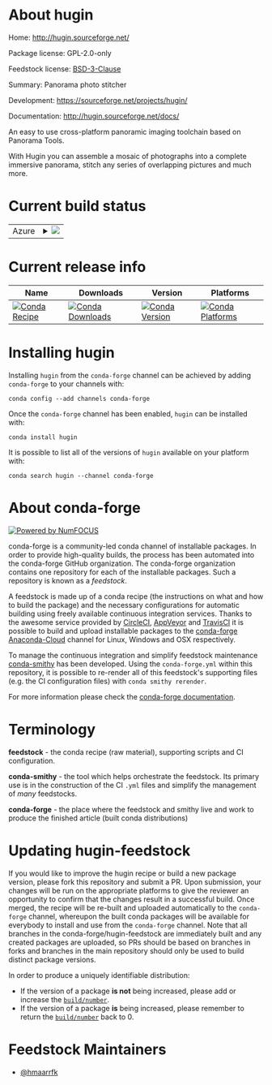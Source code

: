 About hugin
===========

Home: http://hugin.sourceforge.net/

Package license: GPL-2.0-only

Feedstock license: [BSD-3-Clause](https://github.com/conda-forge/hugin-feedstock/blob/master/LICENSE.txt)

Summary: Panorama photo stitcher

Development: https://sourceforge.net/projects/hugin/

Documentation: http://hugin.sourceforge.net/docs/

An easy to use cross-platform panoramic imaging toolchain based on Panorama Tools.

With Hugin you can assemble a mosaic of photographs into a complete
immersive panorama, stitch any series of overlapping pictures and much
more.


Current build status
====================


<table>
    
  <tr>
    <td>Azure</td>
    <td>
      <details>
        <summary>
          <a href="https://dev.azure.com/conda-forge/feedstock-builds/_build/latest?definitionId=10726&branchName=master">
            <img src="https://dev.azure.com/conda-forge/feedstock-builds/_apis/build/status/hugin-feedstock?branchName=master">
          </a>
        </summary>
        <table>
          <thead><tr><th>Variant</th><th>Status</th></tr></thead>
          <tbody><tr>
              <td>linux_64_boost_cpp1.72.0python3.6.____cpython</td>
              <td>
                <a href="https://dev.azure.com/conda-forge/feedstock-builds/_build/latest?definitionId=10726&branchName=master">
                  <img src="https://dev.azure.com/conda-forge/feedstock-builds/_apis/build/status/hugin-feedstock?branchName=master&jobName=linux&configuration=linux_64_boost_cpp1.72.0python3.6.____cpython" alt="variant">
                </a>
              </td>
            </tr><tr>
              <td>linux_64_boost_cpp1.72.0python3.7.____cpython</td>
              <td>
                <a href="https://dev.azure.com/conda-forge/feedstock-builds/_build/latest?definitionId=10726&branchName=master">
                  <img src="https://dev.azure.com/conda-forge/feedstock-builds/_apis/build/status/hugin-feedstock?branchName=master&jobName=linux&configuration=linux_64_boost_cpp1.72.0python3.7.____cpython" alt="variant">
                </a>
              </td>
            </tr><tr>
              <td>linux_64_boost_cpp1.72.0python3.8.____cpython</td>
              <td>
                <a href="https://dev.azure.com/conda-forge/feedstock-builds/_build/latest?definitionId=10726&branchName=master">
                  <img src="https://dev.azure.com/conda-forge/feedstock-builds/_apis/build/status/hugin-feedstock?branchName=master&jobName=linux&configuration=linux_64_boost_cpp1.72.0python3.8.____cpython" alt="variant">
                </a>
              </td>
            </tr><tr>
              <td>linux_64_boost_cpp1.72.0python3.9.____cpython</td>
              <td>
                <a href="https://dev.azure.com/conda-forge/feedstock-builds/_build/latest?definitionId=10726&branchName=master">
                  <img src="https://dev.azure.com/conda-forge/feedstock-builds/_apis/build/status/hugin-feedstock?branchName=master&jobName=linux&configuration=linux_64_boost_cpp1.72.0python3.9.____cpython" alt="variant">
                </a>
              </td>
            </tr><tr>
              <td>linux_64_boost_cpp1.74.0python3.6.____cpython</td>
              <td>
                <a href="https://dev.azure.com/conda-forge/feedstock-builds/_build/latest?definitionId=10726&branchName=master">
                  <img src="https://dev.azure.com/conda-forge/feedstock-builds/_apis/build/status/hugin-feedstock?branchName=master&jobName=linux&configuration=linux_64_boost_cpp1.74.0python3.6.____cpython" alt="variant">
                </a>
              </td>
            </tr><tr>
              <td>linux_64_boost_cpp1.74.0python3.7.____cpython</td>
              <td>
                <a href="https://dev.azure.com/conda-forge/feedstock-builds/_build/latest?definitionId=10726&branchName=master">
                  <img src="https://dev.azure.com/conda-forge/feedstock-builds/_apis/build/status/hugin-feedstock?branchName=master&jobName=linux&configuration=linux_64_boost_cpp1.74.0python3.7.____cpython" alt="variant">
                </a>
              </td>
            </tr><tr>
              <td>linux_64_boost_cpp1.74.0python3.8.____cpython</td>
              <td>
                <a href="https://dev.azure.com/conda-forge/feedstock-builds/_build/latest?definitionId=10726&branchName=master">
                  <img src="https://dev.azure.com/conda-forge/feedstock-builds/_apis/build/status/hugin-feedstock?branchName=master&jobName=linux&configuration=linux_64_boost_cpp1.74.0python3.8.____cpython" alt="variant">
                </a>
              </td>
            </tr><tr>
              <td>linux_64_boost_cpp1.74.0python3.9.____cpython</td>
              <td>
                <a href="https://dev.azure.com/conda-forge/feedstock-builds/_build/latest?definitionId=10726&branchName=master">
                  <img src="https://dev.azure.com/conda-forge/feedstock-builds/_apis/build/status/hugin-feedstock?branchName=master&jobName=linux&configuration=linux_64_boost_cpp1.74.0python3.9.____cpython" alt="variant">
                </a>
              </td>
            </tr><tr>
              <td>win_64_boost_cpp1.72.0python3.6.____cpython</td>
              <td>
                <a href="https://dev.azure.com/conda-forge/feedstock-builds/_build/latest?definitionId=10726&branchName=master">
                  <img src="https://dev.azure.com/conda-forge/feedstock-builds/_apis/build/status/hugin-feedstock?branchName=master&jobName=win&configuration=win_64_boost_cpp1.72.0python3.6.____cpython" alt="variant">
                </a>
              </td>
            </tr><tr>
              <td>win_64_boost_cpp1.72.0python3.7.____cpython</td>
              <td>
                <a href="https://dev.azure.com/conda-forge/feedstock-builds/_build/latest?definitionId=10726&branchName=master">
                  <img src="https://dev.azure.com/conda-forge/feedstock-builds/_apis/build/status/hugin-feedstock?branchName=master&jobName=win&configuration=win_64_boost_cpp1.72.0python3.7.____cpython" alt="variant">
                </a>
              </td>
            </tr><tr>
              <td>win_64_boost_cpp1.72.0python3.8.____cpython</td>
              <td>
                <a href="https://dev.azure.com/conda-forge/feedstock-builds/_build/latest?definitionId=10726&branchName=master">
                  <img src="https://dev.azure.com/conda-forge/feedstock-builds/_apis/build/status/hugin-feedstock?branchName=master&jobName=win&configuration=win_64_boost_cpp1.72.0python3.8.____cpython" alt="variant">
                </a>
              </td>
            </tr><tr>
              <td>win_64_boost_cpp1.72.0python3.9.____cpython</td>
              <td>
                <a href="https://dev.azure.com/conda-forge/feedstock-builds/_build/latest?definitionId=10726&branchName=master">
                  <img src="https://dev.azure.com/conda-forge/feedstock-builds/_apis/build/status/hugin-feedstock?branchName=master&jobName=win&configuration=win_64_boost_cpp1.72.0python3.9.____cpython" alt="variant">
                </a>
              </td>
            </tr><tr>
              <td>win_64_boost_cpp1.74.0python3.6.____cpython</td>
              <td>
                <a href="https://dev.azure.com/conda-forge/feedstock-builds/_build/latest?definitionId=10726&branchName=master">
                  <img src="https://dev.azure.com/conda-forge/feedstock-builds/_apis/build/status/hugin-feedstock?branchName=master&jobName=win&configuration=win_64_boost_cpp1.74.0python3.6.____cpython" alt="variant">
                </a>
              </td>
            </tr><tr>
              <td>win_64_boost_cpp1.74.0python3.7.____cpython</td>
              <td>
                <a href="https://dev.azure.com/conda-forge/feedstock-builds/_build/latest?definitionId=10726&branchName=master">
                  <img src="https://dev.azure.com/conda-forge/feedstock-builds/_apis/build/status/hugin-feedstock?branchName=master&jobName=win&configuration=win_64_boost_cpp1.74.0python3.7.____cpython" alt="variant">
                </a>
              </td>
            </tr><tr>
              <td>win_64_boost_cpp1.74.0python3.8.____cpython</td>
              <td>
                <a href="https://dev.azure.com/conda-forge/feedstock-builds/_build/latest?definitionId=10726&branchName=master">
                  <img src="https://dev.azure.com/conda-forge/feedstock-builds/_apis/build/status/hugin-feedstock?branchName=master&jobName=win&configuration=win_64_boost_cpp1.74.0python3.8.____cpython" alt="variant">
                </a>
              </td>
            </tr><tr>
              <td>win_64_boost_cpp1.74.0python3.9.____cpython</td>
              <td>
                <a href="https://dev.azure.com/conda-forge/feedstock-builds/_build/latest?definitionId=10726&branchName=master">
                  <img src="https://dev.azure.com/conda-forge/feedstock-builds/_apis/build/status/hugin-feedstock?branchName=master&jobName=win&configuration=win_64_boost_cpp1.74.0python3.9.____cpython" alt="variant">
                </a>
              </td>
            </tr>
          </tbody>
        </table>
      </details>
    </td>
  </tr>
</table>

Current release info
====================

| Name | Downloads | Version | Platforms |
| --- | --- | --- | --- |
| [![Conda Recipe](https://img.shields.io/badge/recipe-hugin-green.svg)](https://anaconda.org/conda-forge/hugin) | [![Conda Downloads](https://img.shields.io/conda/dn/conda-forge/hugin.svg)](https://anaconda.org/conda-forge/hugin) | [![Conda Version](https://img.shields.io/conda/vn/conda-forge/hugin.svg)](https://anaconda.org/conda-forge/hugin) | [![Conda Platforms](https://img.shields.io/conda/pn/conda-forge/hugin.svg)](https://anaconda.org/conda-forge/hugin) |

Installing hugin
================

Installing `hugin` from the `conda-forge` channel can be achieved by adding `conda-forge` to your channels with:

```
conda config --add channels conda-forge
```

Once the `conda-forge` channel has been enabled, `hugin` can be installed with:

```
conda install hugin
```

It is possible to list all of the versions of `hugin` available on your platform with:

```
conda search hugin --channel conda-forge
```


About conda-forge
=================

[![Powered by NumFOCUS](https://img.shields.io/badge/powered%20by-NumFOCUS-orange.svg?style=flat&colorA=E1523D&colorB=007D8A)](http://numfocus.org)

conda-forge is a community-led conda channel of installable packages.
In order to provide high-quality builds, the process has been automated into the
conda-forge GitHub organization. The conda-forge organization contains one repository
for each of the installable packages. Such a repository is known as a *feedstock*.

A feedstock is made up of a conda recipe (the instructions on what and how to build
the package) and the necessary configurations for automatic building using freely
available continuous integration services. Thanks to the awesome service provided by
[CircleCI](https://circleci.com/), [AppVeyor](https://www.appveyor.com/)
and [TravisCI](https://travis-ci.com/) it is possible to build and upload installable
packages to the [conda-forge](https://anaconda.org/conda-forge)
[Anaconda-Cloud](https://anaconda.org/) channel for Linux, Windows and OSX respectively.

To manage the continuous integration and simplify feedstock maintenance
[conda-smithy](https://github.com/conda-forge/conda-smithy) has been developed.
Using the ``conda-forge.yml`` within this repository, it is possible to re-render all of
this feedstock's supporting files (e.g. the CI configuration files) with ``conda smithy rerender``.

For more information please check the [conda-forge documentation](https://conda-forge.org/docs/).

Terminology
===========

**feedstock** - the conda recipe (raw material), supporting scripts and CI configuration.

**conda-smithy** - the tool which helps orchestrate the feedstock.
                   Its primary use is in the construction of the CI ``.yml`` files
                   and simplify the management of *many* feedstocks.

**conda-forge** - the place where the feedstock and smithy live and work to
                  produce the finished article (built conda distributions)


Updating hugin-feedstock
========================

If you would like to improve the hugin recipe or build a new
package version, please fork this repository and submit a PR. Upon submission,
your changes will be run on the appropriate platforms to give the reviewer an
opportunity to confirm that the changes result in a successful build. Once
merged, the recipe will be re-built and uploaded automatically to the
`conda-forge` channel, whereupon the built conda packages will be available for
everybody to install and use from the `conda-forge` channel.
Note that all branches in the conda-forge/hugin-feedstock are
immediately built and any created packages are uploaded, so PRs should be based
on branches in forks and branches in the main repository should only be used to
build distinct package versions.

In order to produce a uniquely identifiable distribution:
 * If the version of a package **is not** being increased, please add or increase
   the [``build/number``](https://conda.io/docs/user-guide/tasks/build-packages/define-metadata.html#build-number-and-string).
 * If the version of a package **is** being increased, please remember to return
   the [``build/number``](https://conda.io/docs/user-guide/tasks/build-packages/define-metadata.html#build-number-and-string)
   back to 0.

Feedstock Maintainers
=====================

* [@hmaarrfk](https://github.com/hmaarrfk/)

